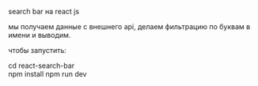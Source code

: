 search bar на react js 

мы получаем данные с внешнего api, делаем фильтрацию по буквам в имени и выводим.

чтобы запустить:

cd react-search-bar   
npm install
npm run dev  